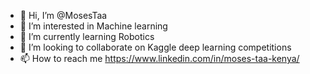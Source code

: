 - 👋 Hi, I’m @MosesTaa
- 👀 I’m interested in Machine learning
- 🌱 I’m currently learning Robotics
- 💞️ I’m looking to collaborate on Kaggle deep learning competitions
- 📫 How to reach me https://www.linkedin.com/in/moses-taa-kenya/

<!---
MosesTaa/MosesTaa is a ✨ special ✨ repository because its `README.md` (this file) appears on your GitHub profile.
You can click the Preview link to take a look at your changes.
--->
